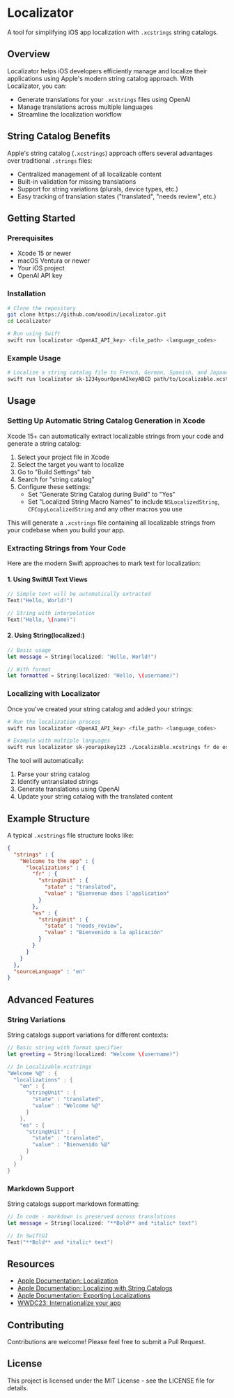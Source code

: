 # Localizator

A tool for simplifying iOS app localization with `.xcstrings` string catalogs.

## Overview

Localizator helps iOS developers efficiently manage and localize their applications using Apple's modern string catalog approach. With Localizator, you can:

- Generate translations for your `.xcstrings` files using OpenAI
- Manage translations across multiple languages
- Streamline the localization workflow

## String Catalog Benefits

Apple's string catalog (`.xcstrings`) approach offers several advantages over traditional `.strings` files:

- Centralized management of all localizable content
- Built-in validation for missing translations
- Support for string variations (plurals, device types, etc.)
- Easy tracking of translation states ("translated", "needs review", etc.)

## Getting Started

### Prerequisites

- Xcode 15 or newer
- macOS Ventura or newer
- Your iOS project
- OpenAI API key

### Installation

```bash
# Clone the repository
git clone https://github.com/ooodin/Localizator.git
cd Localizator

# Run using Swift
swift run localizator <OpenAI_API_key> <file_path> <language_codes>
```

### Example Usage

```bash
# Localize a string catalog file to French, German, Spanish, and Japanese
swift run localizator sk-1234yourOpenAIkeyABCD path/to/Localizable.xcstrings fr de es jp
```

## Usage

### Setting Up Automatic String Catalog Generation in Xcode

Xcode 15+ can automatically extract localizable strings from your code and generate a string catalog:

1. Select your project file in Xcode
2. Select the target you want to localize
3. Go to "Build Settings" tab
4. Search for "string catalog"
5. Configure these settings:
   - Set "Generate String Catalog during Build" to "Yes"
   - Set "Localized String Macro Names" to include `NSLocalizedString`, `CFCopyLocalizedString` and any other macros you use

This will generate a `.xcstrings` file containing all localizable strings from your codebase when you build your app.

### Extracting Strings from Your Code

Here are the modern Swift approaches to mark text for localization:

#### 1. Using SwiftUI Text Views

```swift
// Simple text will be automatically extracted
Text("Hello, World!")

// String with interpolation
Text("Hello, \(name)")
```

#### 2. Using String(localized:)

```swift
// Basic usage
let message = String(localized: "Hello, World!")

// With format
let formatted = String(localized: "Hello, \(username)")
```

### Localizing with Localizator

Once you've created your string catalog and added your strings:

```bash
# Run the localization process
swift run localizator <OpenAI_API_key> <file_path> <language_codes>

# Example with multiple languages
swift run localizator sk-yourapikey123 ./Localizable.xcstrings fr de es jp
```

The tool will automatically:
1. Parse your string catalog
2. Identify untranslated strings
3. Generate translations using OpenAI
4. Update your string catalog with the translated content

## Example Structure

A typical `.xcstrings` file structure looks like:

```json
{
  "strings" : {
    "Welcome to the app" : {
      "localizations" : {
        "fr" : {
          "stringUnit" : {
            "state" : "translated",
            "value" : "Bienvenue dans l'application"
          }
        },
        "es" : {
          "stringUnit" : {
            "state" : "needs_review",
            "value" : "Bienvenido a la aplicación"
          }
        }
      }
    }
  },
  "sourceLanguage" : "en"
}
```

## Advanced Features

### String Variations

String catalogs support variations for different contexts:

```swift
// Basic string with format specifier
let greeting = String(localized: "Welcome \(username)")

// In Localizable.xcstrings
"Welcome %@" : {
  "localizations" : {
    "en" : {
      "stringUnit" : {
        "state" : "translated",
        "value" : "Welcome %@"
      }
    },
    "es" : {
      "stringUnit" : {
        "state" : "translated",
        "value" : "Bienvenido %@"
      }
    }
  }
}
```

### Markdown Support

String catalogs support markdown formatting:

```swift
// In code - markdown is preserved across translations
let message = String(localized: "**Bold** and *italic* text")

// In SwiftUI
Text("**Bold** and *italic* text")
```

## Resources

- [Apple Documentation: Localization](https://developer.apple.com/documentation/Xcode/localization)
- [Apple Documentation: Localizing with String Catalogs](https://developer.apple.com/documentation/xcode/localizing-and-varying-text-with-a-string-catalog#Localize-your-apps-text)
- [Apple Documentation: Exporting Localizations](https://developer.apple.com/documentation/xcode/exporting-localizations)
- [WWDC23: Internationalize your app](https://developer.apple.com/videos/play/wwdc2023/10155/)

## Contributing

Contributions are welcome! Please feel free to submit a Pull Request.

## License

This project is licensed under the MIT License - see the LICENSE file for details.
